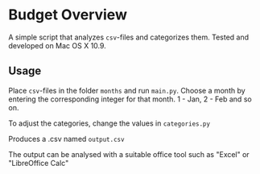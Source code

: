 # Budget Overview
A simple script that analyzes ```csv```-files and categorizes them.
Tested and developed on Mac OS X 10.9. 

Usage
---
Place ```csv```-files in the folder ```months``` and run ```main.py```. Choose a month by entering the corresponding integer for that month. 1 - Jan, 2 - Feb and so on.

To adjust the categories, change the values in ```categories.py```

Produces a .csv named ```output.csv``` 

The output can be analysed with a suitable office tool such as "Excel" or "LibreOffice Calc"